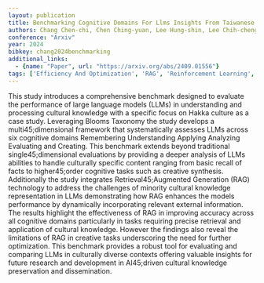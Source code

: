 ```yaml
---
layout: publication
title: Benchmarking Cognitive Domains For Llms Insights From Taiwanese Hakka Culture
authors: Chang Chen-chi, Chen Ching-yuan, Lee Hung-shin, Lee Chih-cheng
conference: "Arxiv"
year: 2024
bibkey: chang2024benchmarking
additional_links:
  - {name: "Paper", url: "https://arxiv.org/abs/2409.01556"}
tags: ['Efficiency And Optimization', 'RAG', 'Reinforcement Learning', 'Tools']
---
```

This study introduces a comprehensive benchmark designed to evaluate the performance of large language models (LLMs) in understanding and processing cultural knowledge with a specific focus on Hakka culture as a case study. Leveraging Blooms Taxonomy the study develops a multi45;dimensional framework that systematically assesses LLMs across six cognitive domains Remembering Understanding Applying Analyzing Evaluating and Creating. This benchmark extends beyond traditional single45;dimensional evaluations by providing a deeper analysis of LLMs abilities to handle culturally specific content ranging from basic recall of facts to higher45;order cognitive tasks such as creative synthesis. Additionally the study integrates Retrieval45;Augmented Generation (RAG) technology to address the challenges of minority cultural knowledge representation in LLMs demonstrating how RAG enhances the models performance by dynamically incorporating relevant external information. The results highlight the effectiveness of RAG in improving accuracy across all cognitive domains particularly in tasks requiring precise retrieval and application of cultural knowledge. However the findings also reveal the limitations of RAG in creative tasks underscoring the need for further optimization. This benchmark provides a robust tool for evaluating and comparing LLMs in culturally diverse contexts offering valuable insights for future research and development in AI45;driven cultural knowledge preservation and dissemination.
